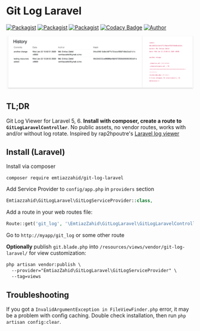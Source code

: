 Git Log Laravel
==================

[![Packagist](https://img.shields.io/packagist/v/emtiazzahid/git-log-laravel.svg)](https://packagist.org/packages/emtiazzahid/git-log-laravel)
[![Packagist](https://img.shields.io/packagist/l/emtiazzahid/git-log-laravel.svg)](https://packagist.org/packages/emtiazzahid/git-log-laravel) 
[![Packagist](https://img.shields.io/packagist/dm/emtiazzahid/git-log-laravel.svg)](https://packagist.org/packages/emtiazzahid/git-log-laravel) 
[![Codacy Badge](https://api.codacy.com/project/badge/Grade/7be7a05b07c94f319ec35f95a4d64074)](https://www.codacy.com/app/emtiazzahid/git-log-laravel.svg)
[![Author](https://img.shields.io/badge/author-@emtiaz_zahid-blue.svg)](https://twitter.com/emtiaz_zahid)

![capture d ecran 2020-1-23 a 10 37 18](https://github.com/emtiazzahid/git-log-laravel/blob/master/src/Example/screenshot.png?raw=true)

TL;DR
-----
Git Log Viewer for Laravel 5, 6. **Install with composer, create a route to `GitLogLaravelController`**. No public assets, no vendor routes, works with and/or without log rotate. Inspired by rap2hpoutre's [Laravel log viewer](https://github.com/rap2hpoutre/laravel-log-viewer) 

Install (Laravel)
-----------------
Install via composer
```
composer require emtiazzahid/git-log-laravel
```

Add Service Provider to `config/app.php` in `providers` section
```php
Emtiazzahid\GitLogLaravel\GitLogServiceProvider::class,
```

Add a route in your web routes file:
```php 
Route::get('git_log', '\EmtiazZahid\GitLogLaravel\GitLogLaravelController@index');
```

Go to `http://myapp/git_log` or some other route

**Optionally** publish `git.blade.php` into `/resources/views/vendor/git-log-laravel/` for view customization:

```
php artisan vendor:publish \
  --provider="EmtiazZahid\GitLogLaravel\GitLogServiceProvider" \
  --tag=views
``` 

Troubleshooting
---------------

If you got a `InvalidArgumentException in FileViewFinder.php` error, it may be a problem with config caching. Double check installation, then run `php artisan config:clear`.

